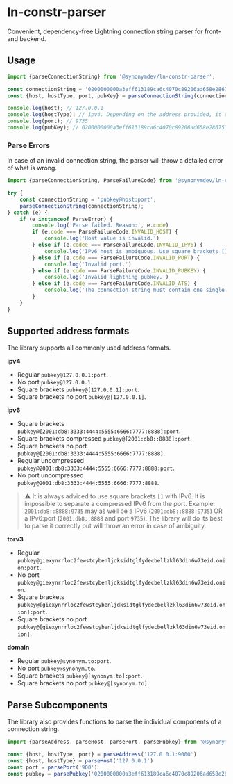 # ln-constr-parser

Convenient, dependency-free Lightning connection string parser for front- and backend.

## Usage

```typescript
import {parseConnectionString} from '@synonymdev/ln-constr-parser';

const connectionString = '0200000000a3eff613189ca6c4070c89206ad658e286751eca1f29262948247a5f@127.0.0.1:9735';
const {host, hostType, port, pubKey} = parseConnectionString(connectionString);

console.log(host); // 127.0.0.1
console.log(hostType); // ipv4. Depending on the address provided, it could be ipv6, torv3 or domain.
console.log(port); // 9735
console.log(pubKey); // 0200000000a3eff613189ca6c4070c89206ad658e286751eca1f29262948247a5f
```

### Parse Errors

In case of an invalid connection string, the parser will throw a detailed error of what is wrong.

```typescript
import {parseConnectionString, ParseFailureCode} from '@synonymdev/ln-constr-parser';

try {
    const connectionString = 'pubkey@host:port';
    parseConnectionString(connectionString);
} catch (e) {
    if (e instanceof ParseError) {
        console.log('Parse failed. Reason:', e.code)
        if (e.code === ParseFailureCode.INVALID_HOST) {
            console.log('Host value is invalid.')
        } else if (e.codee === ParseFailureCode.INVALID_IPV6) {
            console.log('IPv6 host is ambiguous. Use square brackets [] like pubkey@[ipv6]:port.')
        } else if (e.code === ParseFailureCode.INVALID_PORT) {
            console.log('Invalid port.')
        } else if (e.code === ParseFailureCode.INVALID_PUBKEY) {
            console.log('Invalid lightning pubkey.')
        } else if (e.code === ParseFailureCode.INVALID_ATS) {
            console.log('The connection string must contain one single @ symbol.')
        }
    }
}
```

## Supported address formats

The library supports all commonly used address formats.

**ipv4**
- Regular `pubkey@127.0.0.1:port`.
- No port `pubkey@127.0.0.1`.
- Square brackets `pubkey@[127.0.0.1]:port`.
- Square brackets no port `pubkey@[127.0.0.1]`.

**ipv6**
- Square brackets `pubkey@[2001:db8:3333:4444:5555:6666:7777:8888]:port`.
- Square brackets compressed `pubkey@[2001:db8::8888]:port`.
- Square brackets no port `pubkey@[2001:db8:3333:4444:5555:6666:7777:8888]`.
- Regular uncompressed `pubkey@2001:db8:3333:4444:5555:6666:7777:8888:port`.
- No port uncompressed `pubkey@2001:db8:3333:4444:5555:6666:7777:8888`.

> **⚠️** It is always adviced to use square brackets `[]` with IPv6. It is impossible to separate a compressed IPv6 from the port. Example:
> `2001:db8::8888:9735` may as well be a IPv6 (`2001:db8::8888:9735`) OR a IPv6:port (`2001:db8::8888` and port `9735`).
> The library will do its best to parse it correctly but will throw an error in case of ambiguity.

**torv3**
- Regular `pubkey@giexynrrloc2fewstcybenljdksidtglfydecbellzkl63din6w73eid.onion:port`.
- No port `pubkey@giexynrrloc2fewstcybenljdksidtglfydecbellzkl63din6w73eid.onion`.
- Square brackets `pubkey@[giexynrrloc2fewstcybenljdksidtglfydecbellzkl63din6w73eid.onion]:port`.
- Square brackets no port `pubkey@[giexynrrloc2fewstcybenljdksidtglfydecbellzkl63din6w73eid.onion]`.

**domain**
- Regular `pubkey@synonym.to:port`.
- No port `pubkey@synonym.to`.
- Square brackets `pubkey@[synonym.to]:port`.
- Square brackets no port `pubkey@[synonym.to]`.

## Parse Subcomponents

The library also provides functions to parse the individual components of a connection string.

```typescript
import {parseAddress, parseHost, parsePort, parsePubkey} from '@synonymdev/ln-constr-parser';

const {host, hostType, port} = parseAddress('127.0.0.1:9000')
const {host, hostType} = parseHost('127.0.0.1')
const port = parsePort('900')
const pubkey = parsePubkey('0200000000a3eff613189ca6c4070c89206ad658e286751eca1f29262948247a5f')
```